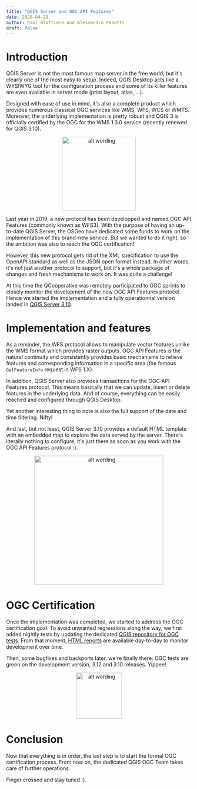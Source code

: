 ```yaml
---
title: "QGIS Server and OGC API Features"
date: 2020-04-28
author: Paul Blottiere and Alessandro Pasotti
draft: false
---
```



# Introduction

QGIS Server is not the most famous map server in the free world, but it's
clearly one of the most easy to setup. Indeed, QGIS Desktop acts like a WYSIWYG
tool for the configuration process and some of its killer features are even
available in server mode (print layout, atlas, ...).

Designed with ease of use in mind, it's also a complete product which provides
numerous classical OGC services like WMS, WFS, WCS or WMTS. Moreover, the
underlying implementation is pretty robust and QGIS 3 is officially certified
by the OGC for the WMS 1.3.0 service (recently renewed for QGIS 3.10).

<p align="center">
<img src="/images/blog/ogcapif/badge.png" alt="alt wording" style="height:200px;">
</p>

Last year in 2019, a new protocol has been developped and named OGC API
Features (commonly known as WFS3). With the purpose of having an up-to-date
QGIS Server, the OSGeo have dedicated some funds to work on the implementation
of this brand-new service. But we wanted to do it right, so the ambition was
also to reach the OGC certification!

However, this new protocol gets rid of the XML specification to use the OpenAPI
standard as well as the JSON open format instead. In other words, it's not just
another protocol to support, but it's a whole package of changes and fresh
mechanisms to work on. It was quite a challenge!

At this time the QCooperative was remotely participated to OGC sprints to
closely monitor the development of the new OGC API Features protocol. Hence we
started the implementation and a fully operationnal version landed in [QGIS
Server 3.10](http://blog.qgis.org/2019/11/26/qgis-server-is-ready-for-the-new-ogc-api-for-features-protocol/).


# Implementation and features

As a reminder, the WFS protocol allows to manipulate vector features unlike the
WMS format which provides raster outputs. OGC API Features is the natural
continuity and consistently provides basic mechanisms to retieve features and
corresponding information in a specific area (the famous `GetFeatureInfo`
request in WFS 1.X).

In addition, QGIS Server also provides transactions for the OGC API Features
protocol. This means basically that we can update, insert or delete features in
the underlying data. And of course, everything can be easily reached and
configured through QGIS Desktop.

Yet another interesting thing to note is also the full support of the date and
time filtering. Nifty!

And last, but not least, QGIS Server 3.10 provides a default HTML template
with an embedded map to explore the data served by the server. There's
literally nothing to configure, it's just there as soon as you work with the
OGC API Features protocol :).

<p align="center">
<img src="/images/blog/ogcapif/template.png" alt="alt wording" style="height:350px;">
</p>


# OGC Certification

Once the implementation was completed, we started to address the OGC certification
goal. To avoid unwanted regressions along the way, we first added nightly tests
by updating the dedicated
[QGIS repository for OGC tests](https://github.com/qgis/QGIS-Server-CertifSuite).
From that moment, [HTML reports](http://test.qgis.org/ogc_cite/) are available
day-to-day to monitor development over time.

Then, some bugfixes and backports later, we're finally there: OGC tests are
green on the development version, 3.12 and 3.10 releases. Yippee!

<p align="center">
<img src="/images/blog/ogcapif/green.png" alt="alt wording" style="height:125px;">
</p>


# Conclusion

Now that everything is in order, the last step is to start the formal OGC
certification process. From now on, the dedicated QGIS OGC Team takes care of
further operations.

Finger crossed and stay tuned :).
